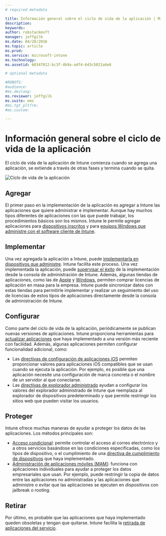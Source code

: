 ```yaml
---
# required metadata

title: Información general sobre el ciclo de vida de la aplicación | Microsoft Intune
description:
keywords:
author: robstackmsft
manager: jeffgilb
ms.date: 04/28/2016
ms.topic: article
ms.prod:
ms.service: microsoft-intune
ms.technology:
ms.assetid: 60347012-bc3f-4b9a-a4f4-6d3c5021a6e6

# optional metadata

#ROBOTS:
#audience:
#ms.devlang:
ms.reviewer: jeffgilb
ms.suite: ems
#ms.tgt_pltfrm:
#ms.custom:

---
```


# Información general sobre el ciclo de vida de la aplicación

El ciclo de vida de la aplicación de Intune comienza cuando se agrega una aplicación, se extiende a través de otras fases y termina cuando se quita.

![Ciclo de vida de la aplicación](./media/applifecycle_nobg.png "the Intune app lifecycle")

## Agregar

El primer paso en la implementación de la aplicación es agregar a Intune las aplicaciones que quiere administrar e implementar. Aunque hay muchos tipos diferentes de aplicaciones con las que puede trabajar, los procedimientos básicos son los mismos. Intune le permite agregar aplicaciones para [dispositivos inscritos](add-apps-for-mobile-devices-in-microsoft-intune.md) y para [equipos Windows que administre con el software cliente de Intune](add-apps-for-windows-pcs-in-microsoft-intune.md).

## Implementar

Una vez agregada la aplicación a Intune, puede [implementarla en dispositivos que administre](deploy-apps.md). Intune facilita este proceso. Una vez implementada la aplicación, puede [supervisar el éxito](monitor-apps-in-microsoft-intune.md) de la implementación desde la consola de administración de Intune. Además, algunas tiendas de aplicaciones, como las de [Apple](manage-ios-apps-you-purchased-through-a-volume-purchase-program-with-microsoft-intune.md) y [Windows](manage-apps-you-purchased-from-the-windows-store-for-business-with-microsoft-intune.md), permiten comprar licencias de aplicación en masa para la empresa. Intune puede sincronizar datos con estas tiendas para permitirle implementar y realizar un seguimiento del uso de licencias de estos tipos de aplicaciones directamente desde la consola de administración de Intune.

## Configurar

Como parte del ciclo de vida de la aplicación, periódicamente se publican nuevas versiones de aplicaciones. Intune proporciona herramientas para [actualizar aplicaciones](update-apps-using-microsoft-intune.md) que haya implementado a una versión más reciente con facilidad. Además, algunas aplicaciones permiten configurar funcionalidad adicional, como:
- Las [directivas de configuración de aplicaciones iOS](configure-ios-apps-with-mobile-app-configuration-policies-in-microsoft-intune.md) permiten proporcionar valores para aplicaciones iOS compatibles que se usan cuando se ejecuta la aplicación. Por ejemplo, es posible que una aplicación necesite una configuración de marca concreta o el nombre de un servidor al que conectarse.
- Las [directivas de explorador administrado](manage-internet-access-using-managed-browser-policies.md) ayudan a configurar los valores del explorador administrado de Intune que reemplaza al explorador de dispositivos predeterminado y que permite restringir los sitios web que pueden visitar los usuarios.

## Proteger

Intune ofrece muchas maneras de ayudar a proteger los datos de las aplicaciones. Los métodos principales son:
- [Acceso condicional](restrict-access-to-email-and-o365-services-with-microsoft-intune.md): permite controlar el acceso al correo electrónico y a otros servicios basándose en las condiciones especificadas, como los tipos de dispositivo, o el cumplimiento de una [directiva de cumplimiento de dispositivos](introduction-to-device-compliance-policies-in-microsoft-intune.md) que haya implementado.
- [Administración de aplicaciones móviles (MAM)](protect-app-data-using-mobile-app-management-policies-with-microsoft-intune.md): funciona con aplicaciones individuales para ayudar a proteger los datos empresariales que usan. Por ejemplo, puede restringir la copia de datos entre las aplicaciones no administradas y las aplicaciones que administre o evitar que las aplicaciones se ejecuten en dispositivos con jailbreak o rooting.

## Retirar

Por último, es probable que las aplicaciones que haya implementado queden obsoletas y tengan que quitarse. Intune facilita la [retirada de aplicaciones del servicio](retire-apps-using-microsoft-intune.md).


<!--HONumber=May16_HO1-->


